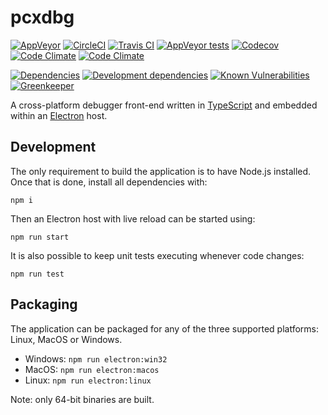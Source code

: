 # pcxdbg

[![AppVeyor](https://img.shields.io/appveyor/ci/rraziel/pcxdbg/master.svg?label=Win32&style=flat)](https://ci.appveyor.com/project/rraziel/pcxdbg)
[![CircleCI](https://img.shields.io/circleci/project/github/pcxdbg/pcxdbg/master.svg?label=MacOS&style=flat)](https://circleci.com/gh/pcxdbg/pcxdbg)
[![Travis CI](https://img.shields.io/travis/pcxdbg/pcxdbg/master.svg?label=Linux&style=flat)](https://travis-ci.org/pcxdbg/pcxdbg)
[![AppVeyor tests](https://img.shields.io/appveyor/tests/rraziel/pcxdbg/master.svg?label=Tests&style=flat)](https://ci.appveyor.com/project/rraziel/pcxdbg/build/tests)
[![Codecov](https://img.shields.io/codecov/c/github/pcxdbg/pcxdbg.svg?label=Coverage&style=flat)](https://codecov.io/gh/pcxdbg/pcxdbg)
[![Code Climate](https://img.shields.io/codeclimate/maintainability/pcxdbg/pcxdbg.svg?label=Maintainability&style=flat)](https://codeclimate.com/github/pcxdbg/pcxdbg)
[![Code Climate](https://img.shields.io/codeclimate/issues/github/pcxdbg/pcxdbg.svg?label=Code%20Issues&style=flat)](https://codeclimate.com/github/pcxdbg/pcxdbg/issues)

[![Dependencies](https://img.shields.io/david/pcxdbg/pcxdbg.svg?label=Dependencies&style=flat)](https://david-dm.org/pcxdbg/pcxdbg)
[![Development dependencies](https://img.shields.io/david/dev/pcxdbg/pcxdbg.svg?label=Dev%20Dependencies&style=flat)](https://david-dm.org/pcxdbg/pcxdbg?type=dev)
[![Known Vulnerabilities](https://snyk.io/test/github/pcxdbg/pcxdbg/badge.svg)](https://snyk.io/test/github/pcxdbg/pcxdbg)
[![Greenkeeper](https://badges.greenkeeper.io/pcxdbg/pcxdbg.svg)](https://greenkeeper.io/)

A cross-platform debugger front-end written in [TypeScript](https://www.typescriptlang.org/) and embedded within an [Electron](https://electron.atom.io/) host.

## Development

The only requirement to build the application is to have Node.js installed. Once that is done, install all dependencies with:

```npm i```

Then an Electron host with live reload can be started using:

```npm run start```

It is also possible to keep unit tests executing whenever code changes:

```npm run test```

## Packaging

The application can be packaged for any of the three supported platforms: Linux, MacOS or Windows.

* Windows: ```npm run electron:win32```
* MacOS: ```npm run electron:macos```
* Linux: ```npm run electron:linux```

Note: only 64-bit binaries are built.
